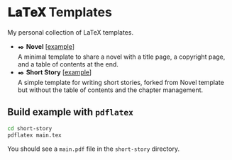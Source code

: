 # 𝐋𝐚𝐓𝐞𝐗 Templates

My personal collection of LaTeX templates.

* ✒️ **Novel** [[example](./examples/novel-example.pdf)] \
    A minimal template to share a novel with a title page, a copyright page, and a table of contents at the end.
* ✒️ **Short Story** [[example](./examples/short-story-example.pdf)] \
    A simple template for writing short stories, forked from Novel template but without the table of contents and the chapter management.

## Build example with `pdflatex`

```bash
cd short-story
pdflatex main.tex
```

You should see a `main.pdf` file in the `short-story` directory.
